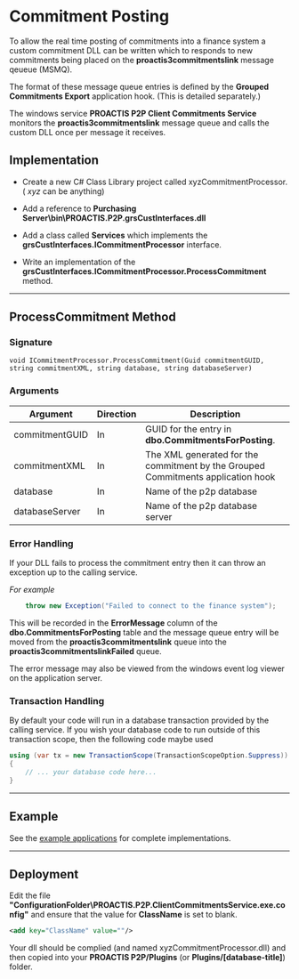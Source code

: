 # Commitment Posting
To allow the real time posting of commitments into a finance system a custom commitment DLL can be written which to responds to new commitments being placed on the __proactis3commitmentslink__ message qeueue (MSMQ).

The format of these message queue entries is defined by the __Grouped Commitments Export__ application hook.  (This is detailed separately.)

The windows service __PROACTIS P2P Client Commitments Service__ monitors the __proactis3commitmentslink__ message queue and calls the custom DLL once per message it receives.

## Implementation
+ Create a new C# Class Library project called xyzCommitmentProcessor. ( _xyz_ can be anything)

+ Add a reference to __Purchasing Server\bin\PROACTIS.P2P.grsCustInterfaces.dll__

+ Add a class called __Services__ which implements the __grsCustInterfaces.ICommitmentProcessor__ interface.

+ Write an implementation of the __grsCustInterfaces.ICommitmentProcessor.ProcessCommitment__ method.

---

## ProcessCommitment Method

### Signature
```
void ICommitmentProcessor.ProcessCommitment(Guid commitmentGUID, string commitmentXML, string database, string databaseServer)
```

### Arguments

| Argument      | Direction | Description
| ------------- | --------- | ------------ |
| commitmentGUID    | In        | GUID for the entry in __dbo.CommitmentsForPosting__. |
| commitmentXML  | In        | The XML generated for the commitment by the Grouped Commitments application hook |
| database  | In        | Name of the p2p database |
| databaseServer  | In        | Name of the p2p database server |

### Error Handling

If your DLL fails to process the commitment entry then it can throw an exception up to the calling service.

_For example_
```csharp
    throw new Exception("Failed to connect to the finance system");
```

This will be recorded in the __ErrorMessage__ column of the __dbo.CommitmentsForPosting__ table and the message queue entry will be moved from the __proactis3commitmentslink__ queue into the __proactis3commitmentslinkFailed__ queue.

The error message may also be viewed from the windows event log viewer on the application server.


### Transaction Handling

By default your code will run in a database transaction provided by the calling service.  If you wish your database code to run outside of this transaction scope,  then the following code maybe used

```csharp
using (var tx = new TransactionScope(TransactionScopeOption.Suppress))
{
    // ... your database code here...
}
```

---

## Example

See the [example applications](https://github.com/proactis-documentation/ExampleApplications/tree/master/P2P/Commitments) for complete implementations.

---

## Deployment

Edit the file __"ConfigurationFolder\PROACTIS.P2P.ClientCommitmentsService.exe.config"__ and ensure that the value for __ClassName__ is set to blank.

```xml
<add key="ClassName" value=""/>
```

Your dll should be complied (and named xyzCommitmentProcessor.dll) and then copied into your __PROACTIS P2P/Plugins__  (or __Plugins/[database-title]__) folder.

